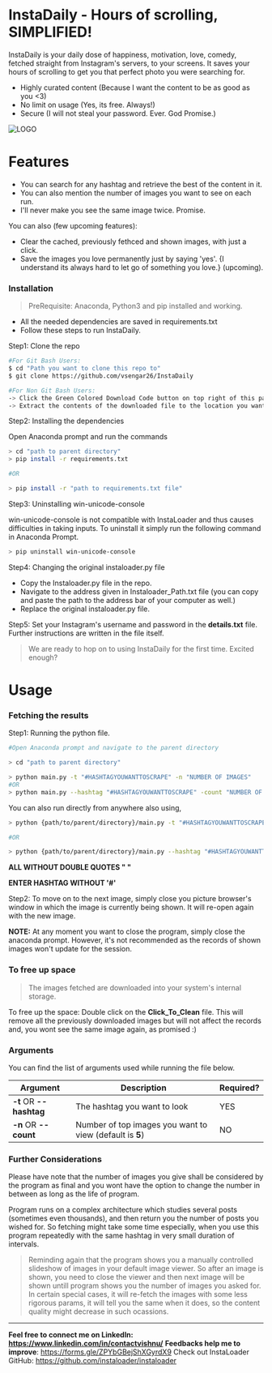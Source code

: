# InstaDaily - Hours of scrolling, SIMPLIFIED!



InstaDaily is your daily dose of happiness, motivation, love, comedy, fetched straight from Instagram's servers, to your screens. It saves your hours of scrolling to get you that perfect photo you were searching for.

  - Highly curated content (Because I want the content to be as good as you <3)
  - No limit on usage (Yes, its free. Always!)
  - Secure (I will not steal your password. Ever. God Promise.)
  
![LOGO](https://i.ibb.co/RvfZ7dt/Webp-net-resizeimage.jpg)

# Features

  - You can search for any hashtag and retrieve the best of the content in it.
  - You can also mention the number of images you want to see on each run.
  - I'll never make you see the same image twice. Promise.


You can also (few upcoming features):
  - Clear the cached, previously fethced and shown images, with just a click.
  - Save the images you love permanently just by saying 'yes'. {I understand its always hard to let go of something you love.}  (upcoming).








### Installation
> PreRequisite: Anaconda, Python3 and pip installed and working.

- All the needed dependencies are saved in requirements.txt
- Follow these steps to run InstaDaily.


Step1: Clone the repo
```sh
#For Git Bash Users:
$ cd "Path you want to clone this repo to"
$ git clone https://github.com/vsengar26/InstaDaily
```
```sh
#For Non Git Bash Users:
-> Click the Green Colored Download Code button on top right of this page. 
-> Extract the contents of the downloaded file to the location you want to.
```

Step2: Installing the dependencies

Open Anaconda prompt and run the commands

```sh
> cd "path to parent directory"
> pip install -r requirements.txt

#OR

> pip install -r "path to requirements.txt file"
```

Step3: Uninstalling win-unicode-console

win-unicode-console is not compatible with InstaLoader and thus causes difficulties in taking inputs. To uninstall it simply run the following command in Anaconda Prompt.

```sh
> pip uninstall win-unicode-console
```

Step4: Changing the original instaloader.py file


- Copy the Instaloader.py file in the repo.
- Navigate to the address given in Instaloader_Path.txt file (you can copy and paste the path to the address bar of your computer as well.)
- Replace the original instaloader.py file.

Step5: Set your Instagram's username and password in the **details.txt** file. Further instructions are written in the file itself.

> We are ready to hop on to using InstaDaily for the first time. Excited enough?

# Usage

### Fetching the results

Step1: Running the python file.
```sh
#Open Anaconda prompt and navigate to the parent directory

> cd "path to parent directory"

> python main.py -t "#HASHTAGYOUWANTTOSCRAPE" -n "NUMBER OF IMAGES"
#OR
> python main.py --hashtag "#HASHTAGYOUWANTTOSCRAPE" -count "NUMBER OF IMAGES"
```

You can also run directly from anywhere also using,
```sh
> python {path/to/parent/directory}/main.py -t "#HASHTAGYOUWANTTOSCRAPE" -n "NUMBER OF IMAGES"

#OR

> python {path/to/parent/directory}/main.py --hashtag "#HASHTAGYOUWANTTOSCRAPE" --count "NUMBER OF IMAGES"
```
**ALL WITHOUT DOUBLE QUOTES "  "**

**ENTER HASHTAG WITHOUT '#'**

Step2: To move on to the next image, simply close you picture browser's window in which the image is currently being shown. It will re-open again with the new image.

**NOTE:** At any moment you want to close the program, simply close the anaconda prompt. However, it's not recommended as the records of shown images won't update for the session.

### To free up space

> The images fetched are downloaded into your system's internal storage.

To free up the space: Double click on the **Click_To_Clean** file. This will remove all the previously downloaded images but will not affect the records and, you wont see the same image again, as promised :)



### Arguments

You can find the list of arguments used while running the file below.

| Argument | Description | Required? |
| ------ | ------ | ------ |
| **-t** OR **--hashtag** | The hashtag you want to look | YES |
| **-n** OR **--count** | Number of top images you want to view (default is **5**) | NO


### Further Considerations
Please have note that the number of images you give shall be considered by the program as final and you wont have the option to change the number in between as long as the life of program.

Program runs on a complex architecture which studies several posts (sometimes even thousands), and then return you the number of posts you wished for. So fetching might take some time especially, when you use this program repeatedly with the same hashtag in very small duration of intervals.

> Reminding again that the program shows you a manually controlled slideshow of images in your default image viewer. So after an image is shown, you need to close the viewer and then next image will be shown untill program shows you the number of images you asked for. In certain special cases, it will re-fetch the images with some less rigorous params, it will tell you the same when it does, so the content quality might decrease in such ocassions.









---



**Feel free to connect me on LinkedIn: https://www.linkedin.com/in/contactvishnu/**
**Feedbacks help me to improve**: https://forms.gle/ZPYbGBejShXGyrdX9
Check out InstaLoader GitHub: https://github.com/instaloader/instaloader

[//]: # (These are reference links used in the body of this note and get stripped out when the markdown processor does its job. There is no need to format nicely because it shouldn't be seen. Thanks SO - http://stackoverflow.com/questions/4823468/store-comments-in-markdown-syntax)


   [dill]: <https://github.com/joemccann/dillinger>
   [git-repo-url]: <https://github.com/joemccann/dillinger.git>
   [john gruber]: <http://daringfireball.net>
   [df1]: <http://daringfireball.net/projects/markdown/>
   [markdown-it]: <https://github.com/markdown-it/markdown-it>
   [Ace Editor]: <http://ace.ajax.org>
   [node.js]: <http://nodejs.org>
   [Twitter Bootstrap]: <http://twitter.github.com/bootstrap/>
   [jQuery]: <http://jquery.com>
   [@tjholowaychuk]: <http://twitter.com/tjholowaychuk>
   [express]: <http://expressjs.com>
   [AngularJS]: <http://angularjs.org>
   [Gulp]: <http://gulpjs.com>

   [PlDb]: <https://github.com/joemccann/dillinger/tree/master/plugins/dropbox/README.md>
   [PlGh]: <https://github.com/joemccann/dillinger/tree/master/plugins/github/README.md>
   [PlGd]: <https://github.com/joemccann/dillinger/tree/master/plugins/googledrive/README.md>
   [PlOd]: <https://github.com/joemccann/dillinger/tree/master/plugins/onedrive/README.md>
   [PlMe]: <https://github.com/joemccann/dillinger/tree/master/plugins/medium/README.md>
   [PlGa]: <https://github.com/RahulHP/dillinger/blob/master/plugins/googleanalytics/README.md>

